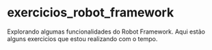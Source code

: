 # exercicios_robot_framework
 Explorando algumas funcionalidades do Robot Framework. Aqui estão alguns exercicios que estou realizando com o tempo.
